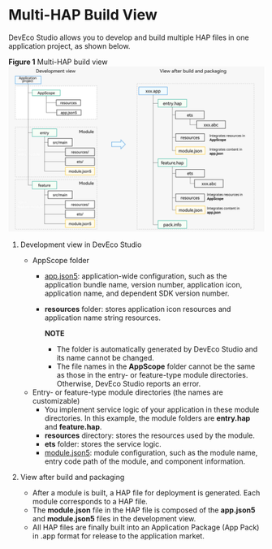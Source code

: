 # Multi-HAP Build View


DevEco Studio allows you to develop and build multiple HAP files in one application project, as shown below.


  **Figure 1** Multi-HAP build view 
![hap-multi-view](figures/hap-multi-view.png)


1. Development view in DevEco Studio
   - AppScope folder
      - [app.json5](app-configuration-file.md): application-wide configuration, such as the application bundle name, version number, application icon, application name, and dependent SDK version number.
      - **resources** folder: stores application icon resources and application name string resources.

         **NOTE**
         - The folder is automatically generated by DevEco Studio and its name cannot be changed.
         - The file names in the **AppScope** folder cannot be the same as those in the entry- or feature-type module directories. Otherwise, DevEco Studio reports an error.
   - Entry- or feature-type module directories (the names are customizable)
      - You implement service logic of your application in these module directories. In this example, the module folders are **entry.hap** and **feature.hap**.
      - **resources** directory: stores the resources used by the module.
      - **ets** folder: stores the service logic.
      - [module.json5](module-configuration-file.md): module configuration, such as the module name, entry code path of the module, and component information.

2. View after build and packaging
   - After a module is built, a HAP file for deployment is generated. Each module corresponds to a HAP file.
   - The **module.json** file in the HAP file is composed of the **app.json5** and **module.json5** files in the development view.
   - All HAP files are finally built into an Application Package (App Pack) in .app format for release to the application market.
